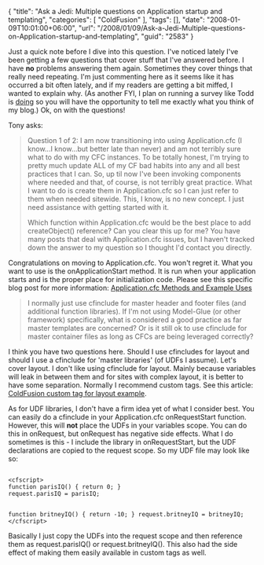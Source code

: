 {
	"title": "Ask a Jedi: Multiple questions on Application startup and templating",
	"categories": [
		"ColdFusion"
	],
	"tags": [],
	"date": "2008-01-09T10:01:00+06:00",
	"url": "/2008/01/09/Ask-a-Jedi-Multiple-questions-on-Application-startup-and-templating",
	"guid": "2583"
}

Just a quick note before I dive into this question. I've noticed lately I've been getting a few questions that cover stuff that I've answered before. I have <b>no</b> problems answering them again. Sometimes they cover things that really need repeating. I'm just commenting here as it seems like it has occurred a bit often lately, and if my readers are getting a bit miffed, I wanted to explain why. (As another FYI, I plan on running a survey like Todd is <a href="http://cfsilence.com/blog/client/index.cfm/2008/1/8/Quick-Blog-Survey-Tell-Me-How-Im-Doing">doing</a> so you will have the opportunity to tell me exactly what you think of my blog.) Ok, on with the questions!

Tony asks:
<blockquote>
<p>
Question 1 of 2:  I am now transitioning into using Application.cfc (I know...I know...but better late than never) and am not terribly sure what to do with my CFC instances.  To be totally honest, I'm trying to pretty much update ALL of my CF bad habits into any and all best
practices that I can.  So, up til now I've been invoking components where needed and that, of course, is not terribly great practice.  What I want to do is create them in Application.cfc so I can just refer to them when needed sitewide. This, I know, is no new concept. I just need assistance with getting started with it.

Which function within Application.cfc would be the best place to add createObject() reference? Can you clear this up for me?  You have many posts that deal with Application.cfc issues, but I haven't tracked down the answer to my question so I thought I'd contact you directly.
</p>
</blockquote>
<!--more-->
Congratulations on moving to Application.cfc. You won't regret it. What you want to use is the onApplicationStart method. It is run when your application starts and is the proper place for initialization code. Please see this specific blog post for more information: <a href="http://www.raymondcamden.com/index.cfm/2007/11/9/Applicationcfc-Methods-and-Example-Uses">Application.cfc Methods and Example Uses</a>

<blockquote>
<p>
I normally just use cfinclude for master header and footer files (and additional function libraries).  If I'm not using Model-Glue (or other framework) specifically, what is considered a good practice as far master templates are
concerned?  Or is it still ok to use cfinclude for master container files as long as CFCs are being leveraged correctly?
</p>
</blockquote>

I think you have two questions here. Should I use cfincludes for layout and should I use a cfinclude for 'master libraries' (of UDFs I assume). Let's cover layout. I don't like using cfinclude for layout. Mainly because variables will leak in between them and for sites with complex layout, it is better to have some separation. Normally I recommend custom tags. See this article: <a href="http://www.coldfusionjedi.com/index.cfm/2007/9/3/ColdFusion-custom-tag-for-layout-example">ColdFusion custom tag for layout example</a>.

As for UDF libraries, I don't have a firm idea yet of what I consider best. You can easily do a cfinclude in your Application.cfc onRequestStart function. However, this will <b>not</b> place the UDFs in your variables scope. You can do this in onRequest, but onRequest has negative side effects. What I do sometimes is this - I include the library in onRequestStart, but the UDF declarations are copied to the request scope. So my UDF file may look like so:

<code>
&lt;cfscript&gt;
function parisIQ() { return 0; }
request.parisIQ = parisIQ;

function britneyIQ() { return -10; }
request.britneyIQ = britneyIQ;
&lt;/cfscript&gt;
</code>

Basically I just copy the UDFs into the request scope and then reference them as request.parisIQ() or request.britneyIQ(). This also had the side effect of making them easily available in custom tags as well.